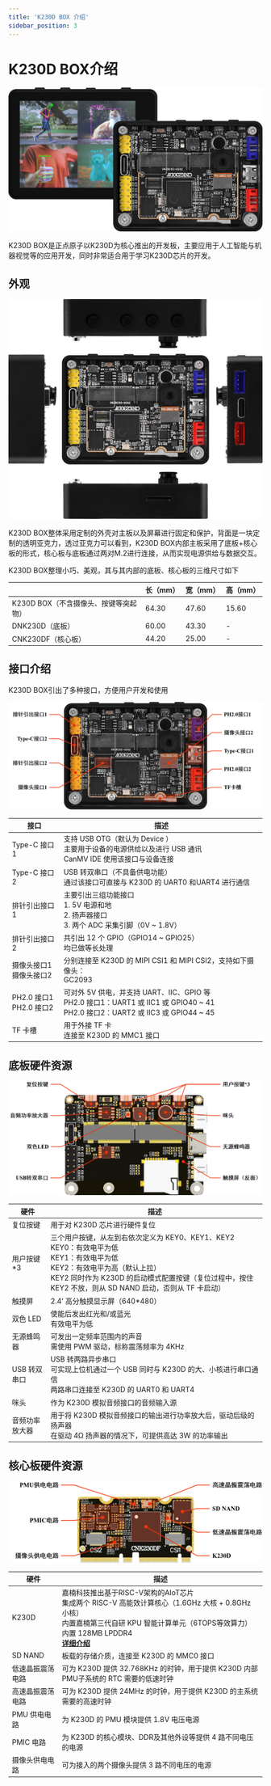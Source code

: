 ```yaml
---
title: 'K230D BOX 介绍'
sidebar_position: 3
---
```


# K230D BOX介绍

![k230d box show](./img/k230d-box-show.png)

K230D BOX是正点原子以K230D为核心推出的开发板，主要应用于人工智能与机器视觉等的应用开发，同时非常适合用于学习K230D芯片的开发。

## 外观

![k230d box show six back](./img/k230d-box-show-six-back.png)

K230D BOX整体采用定制的外壳对主板以及屏幕进行固定和保护，背面是一块定制的透明亚克力，透过亚克力可以看到，K230D BOX内部主板采用了底板+核心板的形式，核心板与底板通过两对M.2进行连接，从而实现电源供给与数据交互。

K230D BOX整理小巧、美观，其与其内部的底板、核心板的三维尺寸如下

|                                       | 长（mm） | 宽（mm） | 高（mm） |
| ------------------------------------- | -------- | -------- | -------- |
| K230D BOX（不含摄像头、按键等突起物） | 64.30    | 47.60    | 15.60    |
| DNK230D（底板）                       | 60.00    | 43.30    | -        |
| CNK230DF（核心板）                    | 44.20    | 25.00    | -        |

## 接口介绍

K230D BOX引出了多种接口，方便用户开发和使用

![k230d box interface](./img/k230d-box-interface.png)

| 接口                         | 描述                                                         |
| ---------------------------- | ------------------------------------------------------------ |
| Type-C 接口1                 | 支持 USB OTG（默认为 Device ）<br />主要用于设备的电源供给以及进行 USB 通讯<br />CanMV IDE 使用该接口与设备连接 |
| Type-C 接口2                 | USB 转双串口（不具备供电功能）<br />通过该接口可直接与 K230D 的 UART0 和UART4 进行通信 |
| 排针引出接口1                | 主要引出三组功能接口<br />1. 5V 电源和地<br />2. 扬声器接口<br />3. 两个 ADC 采集引脚（0V ~ 1.8V） |
| 排针引出接口2                | 共引出 12 个 GPIO（GPIO14 ~ GPIO25）<br />均已做等长处理     |
| 摄像头接口1<br />摄像头接口2 | 分别连接至 K230D 的 MIPI CSI1 和 MIPI CSI2，支持如下摄像头：<br />GC2093 |
| PH2.0 接口1<br />PH2.0 接口2 | 可对外 5V 供电，并支持 UART、IIC、GPIO 等<br />PH2.0 接口1：UART1 或 IIC1 或 GPIO40 \~ 41<br />PH2.0 接口2：UART2 或 IIC3 或 GPIO44 \~ 45 |
| TF 卡槽                      | 用于外接 TF 卡<br />连接至 K230D 的 MMC1 接口                |

## 底板硬件资源

![dnk230d hardware](./img/dnk230d-hardware.png)

| 硬件           | 描述                                                         |
| -------------- | ------------------------------------------------------------ |
| 复位按键       | 用于对 K230D 芯片进行硬件复位                                |
| 用户按键*3     | 三个用户按键，从左到右依次定义为 KEY0、KEY1、KEY2<br />KEY0：有效电平为低<br />KEY1：有效电平为低<br />KEY2：有效电平为高（默认上拉）<br />KEY2 同时作为 K230D 的启动模式配置按键（复位过程中，按住 KEY2 不放，则从 SD NAND 启动，否则从 TF 卡启动） |
| 触摸屏         | 2.4‘ 高分触摸显示屏（640*480）                               |
| 双色 LED       | 使能后发出红光和/或蓝光<br />有效电平为低                    |
| 无源蜂鸣器     | 可发出一定频率范围内的声音<br />需使用 PWM 驱动，标称震荡频率为 4KHz |
| USB 转双串口   | USB 转两路异步串口<br />可实现上位机通过一个 USB 同时与 K230D 的大、小核进行串口通信<br />两路串口连接至 K230D 的 UART0 和 UART4 |
| 咪头           | 作为 K230D 模拟音频接口的音频输入源                          |
| 音频功率放大器 | 用于将 K230D 模拟音频接口的输出进行功率放大后，驱动后级的扬声器<br />在驱动 4Ω 扬声器的情况下，可提供高达 3W 的功率输出 |

## 核心板硬件资源

![cnk230df hardware](./img/cnk230df-hardware.png)

| 硬件             | 描述                                                         |
| ---------------- | ------------------------------------------------------------ |
| K230D            | 嘉楠科技推出基于RISC-V架构的AIoT芯片<br />集成两个 RISC-V 高能效计算核心（1.6GHz 大核 + 0.8GHz 小核）<br />内置嘉楠第三代自研 KPU 智能计算单元（6TOPS等效算力）<br />内置 128MB LPDDR4<br />[**详细介绍**](./k230d-and-canmv-introduction#k230d介绍) |
| SD NAND          | 板载的存储介质，连接至 K230D 的 MMC0 接口                    |
| 低速晶振震荡电路 | 可为 K230D 提供 32.768KHz 的时钟，用于提供 K230D 内部 PMU子系统的 RTC 需要的低速时钟 |
| 高速晶振震荡电路 | 可为 K230D 提供 24MHz 的时钟，用于提供 K230D 的主系统需要的高速时钟 |
| PMU 供电电路     | 为 K230D 的 PMU 模块提供 1.8V 电压电源                       |
| PMIC 电路        | 为 K230D 的核心模块、DDR及其他外设等提供 4 路不同电压的电源  |
| 摄像头供电电路   | 可为接入的两个摄像头提供 3 路不同电压的电源                  |